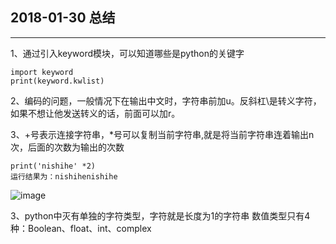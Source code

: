 ## 2018-01-30 总结

---
1、通过引入keyword模块，可以知道哪些是python的关键字
```
import keyword
print(keyword.kwlist)
```
2、编码的问题，一般情况下在输出中文时，字符串前加u。反斜杠\是转义字符，如果不想让他发送转义的话，前面可以加r。

3、+号表示连接字符串，*号可以复制当前字符串,就是将当前字符串连着输出n次，后面的次数为输出的次数

```
print('nishihe' *2)
运行结果为：nishihenishihe
```
![image](D:\ceshi\截图\1.30.png)

3、python中灭有单独的字符类型，字符就是长度为1的字符串
数值类型只有4种：Boolean、float、int、complex